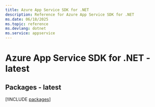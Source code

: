```yaml
---
title: Azure App Service SDK for .NET
description: Reference for Azure App Service SDK for .NET
ms.date: 06/18/2025
ms.topic: reference
ms.devlang: dotnet
ms.service: appservice
---
```

# Azure App Service SDK for .NET - latest
## Packages - latest
[!INCLUDE [packages](app-service-index.md)]